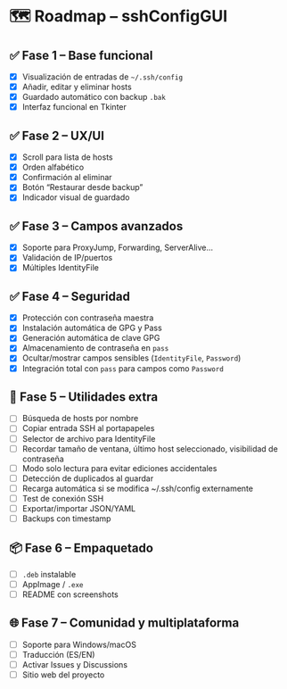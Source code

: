 # 🗺️ Roadmap – sshConfigGUI

## ✅ Fase 1 – Base funcional
- [x] Visualización de entradas de `~/.ssh/config`
- [x] Añadir, editar y eliminar hosts
- [x] Guardado automático con backup `.bak`
- [x] Interfaz funcional en Tkinter

## ✅ Fase 2 – UX/UI
- [x] Scroll para lista de hosts
- [x] Orden alfabético
- [x] Confirmación al eliminar
- [x] Botón “Restaurar desde backup”
- [x] Indicador visual de guardado

## ✅ Fase 3 – Campos avanzados
- [x] Soporte para ProxyJump, Forwarding, ServerAlive...
- [x] Validación de IP/puertos
- [x] Múltiples IdentityFile

## ✅ Fase 4 – Seguridad
- [x] Protección con contraseña maestra
- [x] Instalación automática de GPG y Pass
- [x] Generación automática de clave GPG
- [x] Almacenamiento de contraseña en `pass`
- [x] Ocultar/mostrar campos sensibles (`IdentityFile`, `Password`)
- [x] Integración total con `pass` para campos como `Password`

## 🧪 Fase 5 – Utilidades extra
- [ ] Búsqueda de hosts por nombre
- [ ] Copiar entrada SSH al portapapeles
- [ ] Selector de archivo para IdentityFile
- [ ] Recordar tamaño de ventana, último host seleccionado, visibilidad de contraseña
- [ ] Modo solo lectura para evitar ediciones accidentales
- [ ] Detección de duplicados al guardar
- [ ] Recarga automática si se modifica ~/.ssh/config externamente
- [ ] Test de conexión SSH
- [ ] Exportar/importar JSON/YAML
- [ ] Backups con timestamp

## 📦 Fase 6 – Empaquetado
- [ ] `.deb` instalable
- [ ] AppImage / `.exe`
- [ ] README con screenshots

## 🌐 Fase 7 – Comunidad y multiplataforma
- [ ] Soporte para Windows/macOS
- [ ] Traducción (ES/EN)
- [ ] Activar Issues y Discussions
- [ ] Sitio web del proyecto
